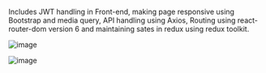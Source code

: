 Includes JWT handling in Front-end, making page responsive using Bootstrap and media query, API handling using Axios, Routing using react-router-dom version 6 and maintaining sates in redux using redux toolkit.

![image](https://github.com/user-attachments/assets/698e605b-f75c-45eb-afb4-2aae18701e39)

![image](https://github.com/user-attachments/assets/b96aeed8-011b-4aa1-9341-24895e607433)

